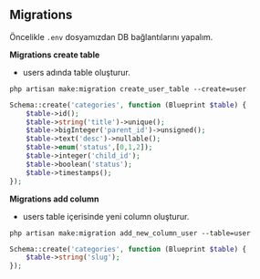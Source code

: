 ## Migrations

Öncelikle `.env` dosyamızdan DB bağlantılarını yapalım.

**Migrations create table**

- users adında table oluşturur.

`php artisan make:migration create_user_table --create=user`

```php
Schema::create('categories', function (Blueprint $table) {
    $table->id();
    $table->string('title')->unique();
    $table->bigInteger('parent_id')->unsigned();
    $table->text('desc')->nullable();
    $table->enum('status',[0,1,2]);
    $table->integer('child_id');
    $table->boolean('status');
    $table->timestamps();
});
```

**Migrations add column**

- users table içerisinde yeni column oluşturur.

`php artisan make:migration add_new_column_user --table=user`

```php
Schema::create('categories', function (Blueprint $table) {
    $table->string('slug');
});
```